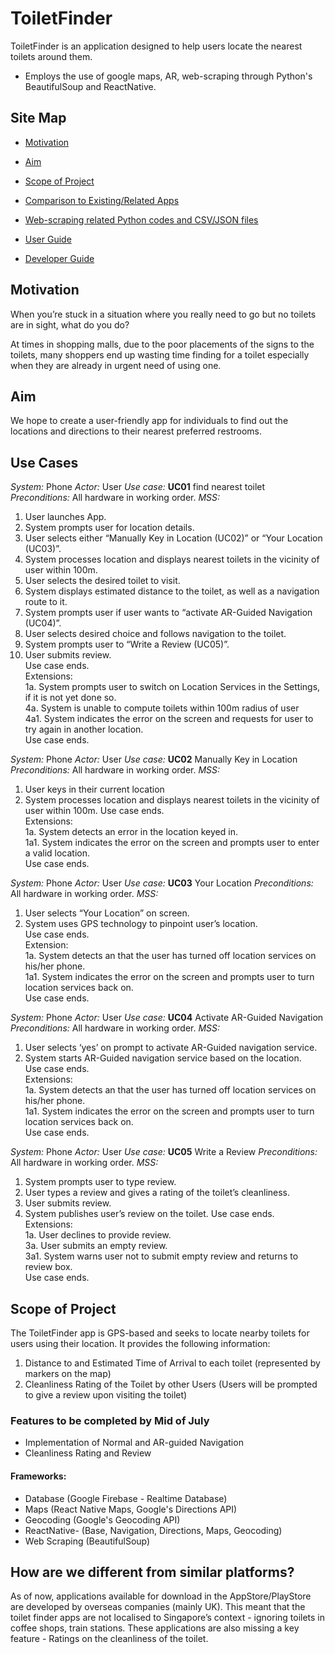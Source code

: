 # ToiletFinder

ToiletFinder is an application designed to help users locate the nearest toilets around them.

* Employs the use of google maps, AR, web-scraping through Python's BeautifulSoup and ReactNative.

## Site Map
* [Motivation](#motivation)

* [Aim](#aim)

* [Scope of Project](#scope-of-project)

* [Comparison to Existing/Related Apps](#how-are-we-different-from-similar-platforms)

* [Web-scraping related Python codes and CSV/JSON files](https://github.com/shaunnmui97/toiletfinderRNcode/tree/master/Web%20Scraping)

* [User Guide](https://github.com/hazletnj/tf/blob/master/docs/userguide.md)

* [Developer Guide](https://github.com/hazletnj/tf/blob/master/docs/developerguide.md)


## Motivation

When you’re stuck in a situation where you really need to go but no toilets are in sight, what do you do?

At times in shopping malls, due to the poor placements of the signs to the toilets, many shoppers end up wasting time finding for a toilet especially when they are already in urgent need of using one. 

## Aim

We hope to create a user-friendly app for individuals to find out the locations and directions to their nearest preferred restrooms.

## Use Cases

*System:* Phone
*Actor:* User
*Use case:* **UC01** find nearest toilet
*Preconditions:* All hardware in working order.
*MSS:*
1. User launches App.
2. System prompts user for location details.
3. User selects either “Manually Key in Location (UC02)” or “Your Location (UC03)”.
4. System processes location and displays nearest toilets in the vicinity of user within 100m.
5. User selects the desired toilet to visit. 
6. System displays estimated distance to the toilet, as well as a navigation route to it.
7. System prompts user if user wants to “activate AR-Guided Navigation (UC04)”.
8. User selects desired choice and follows navigation to the toilet.
9. System prompts user to “Write a Review (UC05)”.
10. User submits review.  
Use case ends.  
Extensions:  
1a. System prompts user to switch on Location Services in the Settings, if it is not yet done so.  
4a. System is unable to compute toilets within 100m radius of user  
4a1. System indicates the error on the screen and requests for user to try again in another location.  
Use case ends.  

*System:* Phone
*Actor:* User
*Use case:* **UC02** Manually Key in Location
*Preconditions:* All hardware in working order.
*MSS:* 
1. User keys in their current location
2. System processes location and displays nearest toilets in the vicinity of user within 100m.
Use case ends.  
Extensions:  
1a. System detects an error in the location keyed in.  
1a1. System indicates the error on the screen and prompts user to enter a valid location.  
Use case ends.  

*System:* Phone
*Actor:* User
*Use case:* **UC03** Your Location
*Preconditions:* All hardware in working order.
*MSS:*
1. User selects “Your Location” on screen.  
2. System uses GPS technology to pinpoint user’s location.  
Use case ends.  
Extension:  
1a. System detects an that the user has turned off location services on his/her phone.  
1a1. System indicates the error on the screen and prompts user to turn location services back on.  
Use case ends.  

*System:* Phone
*Actor:* User
*Use case:* **UC04** Activate AR-Guided Navigation 
*Preconditions:* All hardware in working order.
*MSS:* 
1. User selects ‘yes’ on prompt to activate AR-Guided navigation service.  
2. System starts AR-Guided navigation service based on the location.  
Use case ends.  
Extensions:  
1a. System detects an that the user has turned off location services on his/her phone.  
1a1. System indicates the error on the screen and prompts user to turn location services back on.  
Use case ends.  

*System:* Phone
*Actor:* User
*Use case:* **UC05** Write a Review
*Preconditions:* All hardware in working order.
*MSS:*
1. System prompts user to type review.
2. User types a review and gives a rating of the toilet’s cleanliness.
3. User submits review.
4. System publishes user’s review on the toilet.
Use case ends.  
Extensions:  
1a. User declines to provide review.  
3a. User submits an empty review.  
3a1. System warns user not to submit empty review and returns to review box.  
Use case ends.  

## Scope of Project

The ToiletFinder app is GPS-based and seeks to locate nearby toilets for users using their location. It provides the following information:
1. Distance to and Estimated Time of Arrival to each toilet (represented by markers on the map)
2. Cleanliness Rating of the Toilet by other Users (Users will be prompted to give a review upon visiting the toilet)

### Features to be completed by Mid of July
* Implementation of Normal and AR-guided Navigation
* Cleanliness Rating and Review

#### Frameworks:
* Database (Google Firebase - Realtime Database)
* Maps (React Native Maps, Google's Directions API)
* Geocoding (Google's Geocoding API)
* ReactNative- (Base, Navigation, Directions, Maps, Geocoding)
* Web Scraping (BeautifulSoup)

## How are we different from similar platforms?
As of now, applications available for download in the AppStore/PlayStore are developed by overseas companies (mainly UK). This meant that the toilet finder apps are not localised to Singapore’s context - ignoring toilets in coffee shops, train stations. These applications are also missing a key feature - Ratings on the cleanliness of the toilet.

